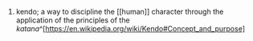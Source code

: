 1. kendo; a way to discipline the [[human]] character through the application of the principles of the *katana*^[https://en.wikipedia.org/wiki/Kendo#Concept_and_purpose]